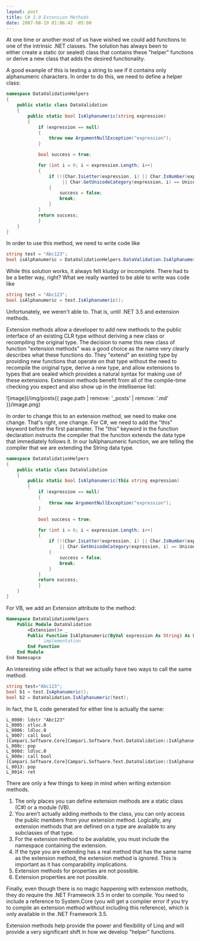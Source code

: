 ```yaml
---
layout: post
title: C# 3.0 Extension Methods
date: 2007-08-19 01:06:42 -05:00
---
```


At one time or another most of us have wished we could add functions to one of the intrinsic .NET classes. The solution has always been to either create a static (or sealed) class that contains these "helper" functions or derive a new class that adds the desired functionality.

A good example of this is testing a string to see if it contains only alphanumeric characters. In order to do this, we need to define a helper class:

```csharp
namespace DataValidationHelpers
{
    public static class DataValidation
    {
        public static bool IsAlphanumeric(string expression) 
        {
            if (expression == null)
            {
                throw new ArgumentNullException("expression");
            }

            bool success = true;

            for (int i = 0; i < expression.Length; i++)
            {
                if (!(Char.IsLetter(expression, i) || Char.IsNumber(expression, i) || Char.IsPunctuation(expression, i)
                     || Char.GetUnicodeCategory(expression, i) == UnicodeCategory.SpaceSeparator))
                {
                    success = false;
                    break;
                }
            }
            return success;
            }
    }
}
```

In order to use this method, we need to write code like

```csharp
string test = "Abc123";
bool isAlphanumeric = DataValidationHelpers.DataValidation.IsAlphanumeric(test);
```

While this solution works, it always felt kludgy or incomplete. There had to be a better way, right? What we really wanted to be able to write was code like

```csharp
string test = "Abc123";
bool isAlphanumeric = test.IsAlphanumeric();
```

Unfortunately, we weren't able to. That is, until .NET 3.5 and extension methods.

Extension methods allow a developer to add new methods to the public interface of an existing CLR type without deriving a new class or recompiling the original type. The decision to name this new class of function "extension methods" was a good choice as the name very clearly describes what these functions do. They "extend" an existing type by providing new functions that operate on that type without the need to recompile the original type, derive a new type, and allow extensions to types that are sealed which provides a natural syntax for making use of these extensions. Extension methods benefit from all of the compile-time checking you expect and also show up in the intellisense list:

![image](/img/posts{{ page.path | remove: '_posts' | remove: '.md' }}/image.png) 

In order to change this to an extension method, we need to make one change. That's right, one change. For C#, we need to add the "this" keyword before the first parameter. The "this" keyword in the function declaration instructs the compiler that the function extends the data type that immediately follows it. In our IsAlphanumeric function, we are telling the compiler that we are extending the String data type.

```csharp
namespace DataValidationHelpers
{
    public static class DataValidation
    {
        public static bool IsAlphanumeric(this string expression) 
        {
            if (expression == null)
            {
                throw new ArgumentNullException("expression");
            }

            bool success = true;

            for (int i = 0; i < expression.Length; i++)
            {
                if (!(Char.IsLetter(expression, i) || Char.IsNumber(expression, i) || Char.IsPunctuation(expression, i) 
                    || Char.GetUnicodeCategory(expression, i) == UnicodeCategory.SpaceSeparator))
                {
                    success = false;
                    break;
                }
            }
            return success;
            }
    }
}
```

For VB, we add an Extension attribute to the method:

```vb
Namespace DataValidationHelpers
    Public Module DataValidation
        <Extension()> _
        Public Function IsAlphanumeric(ByVal expression As String) As Boolean
            ' implementation
        End Function
    End Module
End Namesapce
```

An interesting side effect is that we actually have two ways to call the same method:

```csharp
string test="Abc123";
bool b1 = test.IsAphanumeric();
bool b2 = DataValidation.IsAlphanumeric(test);
```

In fact, the IL code generated for either line is actually the same:

```il
L_0000: ldstr "Abc123"
L_0005: stloc.0 
L_0006: ldloc.0 
L_0007: call bool [Campari.Software.Core]Campari.Software.Text.DataValidation::IsAlphanumeric(string)
L_000c: pop 
L_000d: ldloc.0 
L_000e: call bool [Campari.Software.Core]Campari.Software.Text.DataValidation::IsAlphanumeric(string)
L_0013: pop 
L_0014: ret 
```

There are only a few things to keep in mind when writing extension methods.

1.  The only places you can define extension methods are a static class (C#) or a module (VB). 
2.  You aren't actually adding methods to the class, you can only access the public members from your extension method. Logically, any extension methods that are defined on a type are available to any subclasses of that type. 
3.  For the extension method to be available, you must include the namespace containing the extension. 
4.  If the type you are extending has a real method that has the same name as the extension method, the extension method is ignored. This is important as it has comparability implications. 
5.  Extension methods for properties are not possible. 
6.  Extension properties are not possible.

Finally, even though there is no magic happening with extension methods, they do require the .NET Framework 3.5 in order to compile. You need to include a reference to System.Core (you will get a compiler error if you try to compile an extension method without including this reference), which is only available in the .NET Framework 3.5.

Extension methods help provide the power and flexibility of Linq and will provide a very significant shift in how we develop "helper" functions.
